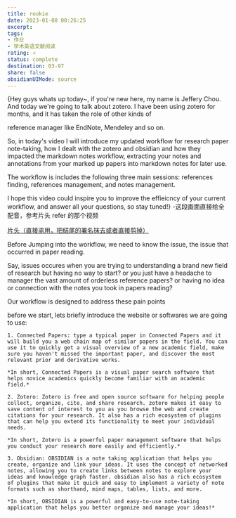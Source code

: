 ```yaml
---
title: rookie
date: 2023-01-08 00:26:25
excerpt: 
tags: 
- 作业 
- 学术英语文献阅读 
rating: ⭐
status: complete
destination: 03-97 
share: false
obsidianUIMode: source
---
```


{Hey guys whats up today~, if you're new here, my name is Jeffery Chou. And today we're going to talk about zotero. I have been using zotero for months, and it has taken the role of other kinds of

reference manager like EndNote, Mendeley and so on.

So, in today's video I will introduce my updated workflow for research paper note-taking, how I dealt with the zotero and obsidian and how they impacted the markdown notes workflow, extracting your notes and annotations from your marked up papers into markdown notes for later use.

The workflow is includes the following three main sessions: references finding, references management, and notes management.

I hope this video could inspire you to improve the effieicncy of your current workflow, and answer all your questions, so stay tuned!} -这段画面直接给全配音，参考片头 refer 的那个视频

[片头（直接盗用，把结尾的署名抹去或者直接剪掉）](https://www.youtube.com/watch?v=mMpVMuGBGe8 "0:48的片头，插进去")

Before Jumping into the workflow, we need to know the issue, the issue that occurred in paper reading.

Say, issues occures when you are trying to understanding a brand new field of research but having no way to start? or you just have a headache to manager the vast amount of orderless reference papers? or having no idea or connection with the notes you took in papers reading?

Our workflow is designed to address these pain points

before we start, lets briefly introduce the website or softwares we are going to use:

    1. Connected Papers: type a typical paper in Connected Papers and it will build you a web chain map of similar papers in the field. You can use it to quickly get a visual overview of a new academic field, make sure you haven't missed the important paper, and discover the most relevant prior and derivative works.

    *In short, Connected Papers is a visual paper search software that helps novice academics quickly become familiar with an academic field.*

    2. Zotero: Zotero is free and open source software for helping people collect, organize, cite, and share research. zotero makes it easy to save content of interest to you as you browse the web and create citations for your research. It also has a rich ecosystem of plugins that can help you extend its functionality to meet your individual needs.

    *In short, Zotero is a powerful paper management software that helps you conduct your research more easily and efficiently.*

    3. Obsidian: OBSIDIAN is a note taking application that helps you create, organize and link your ideas. It uses the concept of networked notes, allowing you to create links between notes to explore your ideas and knowledge graph faster. obsidian also has a rich ecosystem of plugins that make it quick and easy to implement a variety of note formats such as shorthand, mind maps, tables, lists, and more.

    *In short, OBSIDIAN is a powerful and easy-to-use note-taking application that helps you better organize and manage your ideas!*